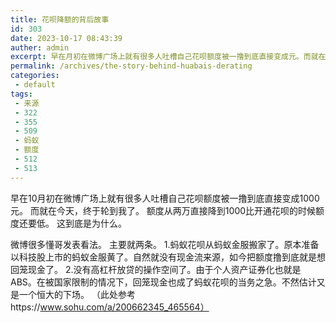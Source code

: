```yaml
---
title: 花呗降额的背后故事
id: 303
date: 2023-10-17 08:43:39
auther: admin
excerpt: 早在月初在微博广场上就有很多人吐槽自己花呗额度被一撸到底直接变成元。而就在今天，终于轮到我了。额度从两万直接降到比开通花呗的时候额度还要低。这到底是为什么。微博很多懂哥发表看法。主要就两条。蚂蚁花呗从蚂蚁金服搬家了。原本准备以科技股上市的蚂蚁金服黄了。自然就没有现金流来源，如今把额度撸到底就是想回笼现金了。没有高杠杆放贷的操作空间了。由于个人资产证券化也就是。在被国家限制的情况下，回笼现金也成了蚂蚁花呗的当务之急。不然估计又是一个恒大的下场。（此处参考）
permalink: /archives/the-story-behind-huabais-derating
categories:
 - default
tags: 
 - 来源
 - 322
 - 355
 - 509
 - 蚂蚁
 - 额度
 - 512
 - 513
---
```


早在10月初在微博广场上就有很多人吐槽自己花呗额度被一撸到底直接变成1000元。
而就在今天，终于轮到我了。
额度从两万直接降到1000比开通花呗的时候额度还要低。
这到底是为什么。

微博很多懂哥发表看法。
主要就两条。
1.蚂蚁花呗从蚂蚁金服搬家了。原本准备以科技股上市的蚂蚁金服黄了。自然就没有现金流来源，如今把额度撸到底就是想回笼现金了。
2.没有高杠杆放贷的操作空间了。由于个人资产证券化也就是ABS。在被国家限制的情况下，回笼现金也成了蚂蚁花呗的当务之急。不然估计又是一个恒大的下场。
（此处参考https://www.sohu.com/a/200662345_465564）
